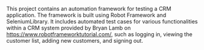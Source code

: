 This project contains an automation framework for testing a CRM application. The framework is built using Robot Framework and SeleniumLibrary. It includes automated test cases for various functionalities within a CRM system provided by Bryan Lamb on https://www.robotframeworktutorial.com/, such as logging in, viewing the customer list, adding new customers, and signing out.
